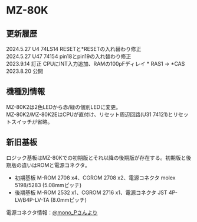 # MZ-80K

## 更新履歴
2024.5.27 U4 74LS14 RESETと*RESETの入れ替わり修正  
2024.5.27 U47 74154 pin18とpin19の入れ替わり修正  
2023.9.14 訂正 CPUにINT入力追加、RAMの100pFディレイ * RAS1 → *CAS  
2023.8.20 公開  

## 機種別情報
MZ-80K2は2色LEDから赤/緑の個別LEDに変更。  
MZ-80K2/MZ-80K2EはCPUが直付け、リセット周辺回路(U31 74121)とリセットスイッチが省略。  

## 新旧基板
ロジック基板はMZ-80Kでの初期版とそれ以降の後期版が存在する。初期版と後期版の違いはROMと電源コネクタ。  
+ 初期基板 M-ROM 2708 x4、CGROM 2708 x2、電源コネクタ molex 5198/5283 (5.08mmピッチ)  
+ 後期基板 M-ROM 2532 x1、CGROM 2716 x1、電源コネクタ JST 4P-LV/B4P-LV-TA (8.0mmピッチ)

電源コネクタ情報：[@mono_Pさんより](https://twitter.com/momo_P/status/1702351033270481181)  

